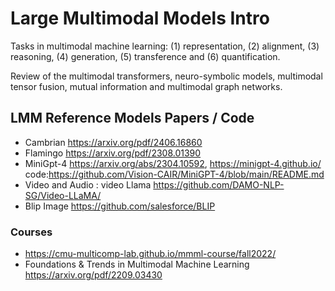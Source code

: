 # Large Multimodal Models Intro
Tasks in multimodal machine learning: (1) representation, (2) alignment, (3) reasoning, (4) generation, (5) transference and (6) quantification.

Review of the multimodal transformers, neuro-symbolic models, multimodal tensor fusion, mutual information and multimodal graph networks.

## LMM Reference Models Papers / Code
- Cambrian https://arxiv.org/pdf/2406.16860
- Flamingo https://arxiv.org/pdf/2308.01390
- MiniGpt-4 https://arxiv.org/abs/2304.10592, https://minigpt-4.github.io/
  code:https://github.com/Vision-CAIR/MiniGPT-4/blob/main/README.md
- Video and Audio : video Llama https://github.com/DAMO-NLP-SG/Video-LLaMA/
- Blip Image https://github.com/salesforce/BLIP

### Courses
- https://cmu-multicomp-lab.github.io/mmml-course/fall2022/
- Foundations & Trends in Multimodal Machine Learning https://arxiv.org/pdf/2209.03430
